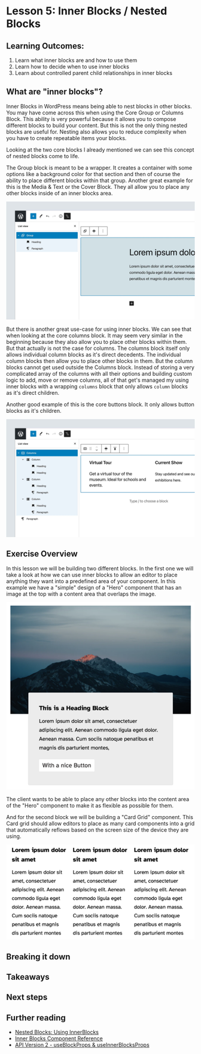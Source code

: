 # Lesson 5: Inner Blocks / Nested Blocks

## Learning Outcomes:
1. Learn what inner blocks are and how to use them
2. Learn how to decide when to use inner blocks
3. Learn about controlled parent child relationships in inner blocks

## What are "inner blocks"?

Inner Blocks in WordPress means being able to nest blocks in other blocks. You may have come across this when using the Core Group or Columns Block. This ability is very powerful because it allows you to compose different blocks to build your content. But this is not the only thing nested blocks are useful for. Nesting also allows you to reduce complexity when you have to create repeatable items your blocks.

Looking at the two core blocks I already mentioned we can see this concept of nested blocks come to life.

The Group block is meant to be a wrapper. It creates a container with some options like a background color for that section and then of course the ability to place different blocks within that group. Another great example for this is the Media & Text or the Cover Block. They all allow you to place any other blocks inside of an inner blocks area.

![Editor List View showing a Core Group block with a Heading and Paragraph nested within.](/lessons/images/inner-blocks-core-group-screenshot.jpg)

But there is another great use-case for using inner blocks. We can see that when looking at the core columns block. It may seem very similar in the beginning because they also allow you to place other blocks within them. But that actually is not the case for columns. The columns block itself only allows individual column blocks as it's direct decedents. The individual column blocks then allow you to place other blocks in them. But the column blocks cannot get used outside the Columns block. Instead of storing a very complicated array of the columns with all their options and building custom logic to add, move or remove columns, all of that get's managed my using inner blocks with a wrapping `columns` block that only allows `column` blocks as it's direct children.

Another good example of this is the core buttons block. It only allows button blocks as it's children.

![Editor List View showing a Core Columns block with three nested Column Blocks that each have their own child blocks within.](/lessons/images/inner-blocks-core-columns-screenshot.jpg)

## Exercise Overview
In this lesson we will be building two different blocks. In the first one we will take a look at how we can use inner blocks to allow an editor to place anything they want into a predefined area of your component. In this example we have a "simple" design of a "Hero" component that has an image at the top with a content area that overlaps the image.

![Hero Block Mockup](/lessons/images/inner-blocks-one-mockup.png)

The client wants to be able to place any other blocks into the content area of the "Hero" component to make it as flexible as possible for them.

And for the second block we will be building a "Card Grid" component. This Card grid should allow editors to place as many card components into a grid that automatically reflows based on the screen size of the device they are using.

![Card Grid Block Mockup](/lessons/images/inner-blocks-two-mockup.png)

## Breaking it down

## Takeaways

## Next steps

## Further reading
- [Nested Blocks: Using InnerBlocks](https://developer.wordpress.org/block-editor/how-to-guides/block-tutorial/nested-blocks-inner-blocks/)
- [Inner Blocks Component Reference](https://github.com/WordPress/gutenberg/tree/trunk/packages/block-editor/src/components/inner-blocks#innerblocks)
- [API Version 2 - useBlockProps & useInnerBlocksProps](https://internal.10up.com/blog/2021/06/23/a-quick-guide-for-gutenberg-api-version-2/)
